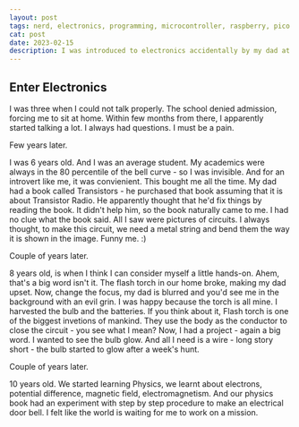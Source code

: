```yaml
---
layout: post
tags: nerd, electronics, programming, microcontroller, raspberry, pico
cat: post
date: 2023-02-15
description: I was introduced to electronics accidentally by my dad at the age of 2. Read more
---
```

## Enter Electronics

I was three when I could not talk properly. The school denied admission, forcing me to sit at home. Within few months from there, I apparently started talking a lot. I always had questions. I must be a pain. 


Few years later. 

I was 6 years old. And I was an average student. My academics were always in the 80 percentile of the bell curve - so I was invisible. And for an introvert like me, it was convienient. This bought me all the time. My dad had a book called Transistors - he purchased that book assuming that it is about Transistor Radio. He apparently thought that he'd fix things by reading the book. It didn't help him, so the book naturally came to me. I had no clue what the book said. All I saw were pictures of circuits. I always thought, to make this circuit, we need a metal string and bend them the way it is shown in the image. Funny me. :)

Couple of years later.

8 years old, is when I think I can consider myself a little hands-on. Ahem, that's a big word isn't it. The flash torch in our home broke, making my dad upset. Now, change the focus, my dad is blurred and you'd see me in the background with an evil grin. I was happy because the torch is all mine. I harvested the bulb and the batteries. If you think about it, Flash torch is one of the biggest invetions of mankind. They use the body as the conductor to close the circuit - you see what I mean? Now, I had a project - again a big word. I wanted to see the bulb glow. And all I need is a wire - long story short - the bulb started to glow after a week's hunt.

Couple of years later.

10 years old. We started learning Physics, we learnt about electrons, potential difference, magnetic field, electromagnetism. And our physics book had an experiment with step by step procedure to make an electrical door bell. I felt like the world is waiting for me to work on a mission.